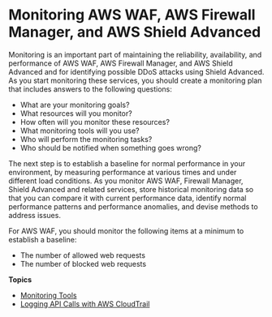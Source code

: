 # Monitoring AWS WAF, AWS Firewall Manager, and AWS Shield Advanced<a name="monitoring_overview"></a>

Monitoring is an important part of maintaining the reliability, availability, and performance of AWS WAF, AWS Firewall Manager, and AWS Shield Advanced and for identifying possible DDoS attacks using Shield Advanced\. As you start monitoring these services, you should create a monitoring plan that includes answers to the following questions:
+ What are your monitoring goals?
+ What resources will you monitor?
+ How often will you monitor these resources?
+ What monitoring tools will you use?
+ Who will perform the monitoring tasks?
+ Who should be notified when something goes wrong?

The next step is to establish a baseline for normal performance in your environment, by measuring performance at various times and under different load conditions\. As you monitor AWS WAF, Firewall Manager, Shield Advanced and related services, store historical monitoring data so that you can compare it with current performance data, identify normal performance patterns and performance anomalies, and devise methods to address issues\.

For AWS WAF, you should monitor the following items at a minimum to establish a baseline:
+ The number of allowed web requests
+ The number of blocked web requests

**Topics**
+ [Monitoring Tools](monitoring_automated_manual.md)
+ [Logging API Calls with AWS CloudTrail](logging-using-cloudtrail.md)
